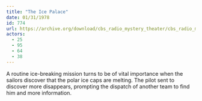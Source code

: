 ```yaml
---
title: "The Ice Palace"
date: 01/31/1978
id: 774
url: https://archive.org/download/cbs_radio_mystery_theater/cbs_radio_mystery_theater-0751-0800.zip/cbs_radio_mystery_theater-0751-0800%2Fcbsrmt_0774_the_ice_palace.mp3
actors:
  - 25
  - 95
  - 64
  - 38
---
```

A routine ice-breaking mission turns to be of vital importance when the sailors discover that the polar ice caps are melting. The pilot sent to discover more disappears, prompting the dispatch of another team to find him and more information.
